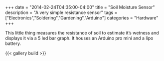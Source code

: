 +++
date = "2014-02-24T04:35:00-04:00"
title = "Soil Moisture Sensor"
description = "A very simple resistance sensor"
tags = ["Electronics","Soldering","Gardening","Arduino"]
categories = "Hardware"
+++

This little thing measures the resistance of soil to estimate it’s wetness and displays it via a 5 led bar graph. It houses an Arduino pro mini and a lipo battery.

{{< gallery build >}}